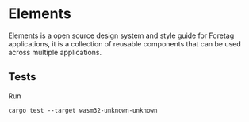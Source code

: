 # Elements

Elements is a open source design system and style guide for Foretag applications, it is a collection of reusable components that can be used across multiple applications.

## Tests

Run 

```cargo test --target wasm32-unknown-unknown```
